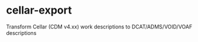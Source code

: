 # cellar-export
Transform Cellar (CDM v4.xx) work descriptions to DCAT/ADMS/VOID/VOAF descriptions 
